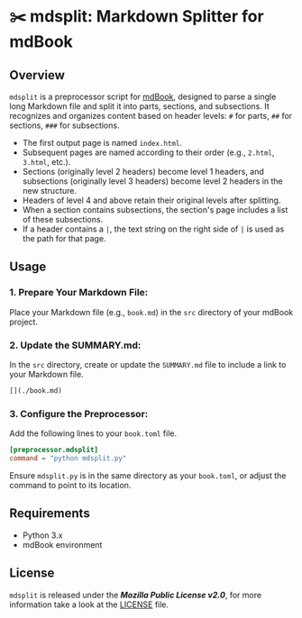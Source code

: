 # ✂️ mdsplit: Markdown Splitter for mdBook

## Overview

`mdsplit` is a preprocessor script for [mdBook](https://github.com/rust-lang/mdBook), designed to parse a single long Markdown file and split it into parts, sections, and subsections. It recognizes and organizes content based on header levels: `#` for parts, `##` for sections, `###` for subsections.

- The first output page is named `index.html`.
- Subsequent pages are named according to their order (e.g., `2.html`, `3.html`, etc.).
- Sections (originally level 2 headers) become level 1 headers, and subsections (originally level 3 headers) become level 2 headers in the new structure.
- Headers of level 4 and above retain their original levels after splitting.
- When a section contains subsections, the section's page includes a list of these subsections.
- If a header contains a `|`, the text string on the right side of `|` is used as the path for that page.

## Usage

### 1. Prepare Your Markdown File:

Place your Markdown file (e.g., `book.md`) in the `src` directory of your mdBook project.

### 2. Update the SUMMARY.md:

In the `src` directory, create or update the `SUMMARY.md` file to include a link to your Markdown file.

```markdown
[](./book.md)
```

### 3. Configure the Preprocessor:

Add the following lines to your `book.toml` file.

```toml
[preprocessor.mdsplit]
command = "python mdsplit.py"
```

Ensure `mdsplit.py` is in the same directory as your `book.toml`, or adjust the command to point to its location.

## Requirements

- Python 3.x
- mdBook environment

## License

`mdsplit` is released under the ***Mozilla Public License v2.0***, for more information take a look at the [LICENSE](LICENSE) file.
